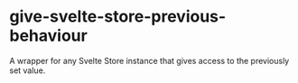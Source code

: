 # give-svelte-store-previous-behaviour
A wrapper for any Svelte Store instance that gives access to the previously set value.
